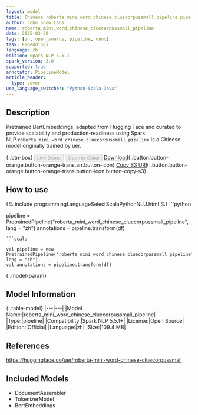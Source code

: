 ```yaml
---
layout: model
title: Chinese roberta_mini_word_chinese_cluecorpussmall_pipeline pipeline BertEmbeddings from uer
author: John Snow Labs
name: roberta_mini_word_chinese_cluecorpussmall_pipeline
date: 2025-03-30
tags: [zh, open_source, pipeline, onnx]
task: Embeddings
language: zh
edition: Spark NLP 5.5.1
spark_version: 3.0
supported: true
annotator: PipelineModel
article_header:
  type: cover
use_language_switcher: "Python-Scala-Java"
---
```


## Description

Pretrained BertEmbeddings, adapted from Hugging Face and curated to provide scalability and production-readiness using Spark NLP.`roberta_mini_word_chinese_cluecorpussmall_pipeline` is a Chinese model originally trained by uer.

{:.btn-box}
<button class="button button-orange" disabled>Live Demo</button>
<button class="button button-orange" disabled>Open in Colab</button>
[Download](https://s3.amazonaws.com/auxdata.johnsnowlabs.com/public/models/roberta_mini_word_chinese_cluecorpussmall_pipeline_zh_5.5.1_3.0_1743322969825.zip){:.button.button-orange.button-orange-trans.arr.button-icon}
[Copy S3 URI](s3://auxdata.johnsnowlabs.com/public/models/roberta_mini_word_chinese_cluecorpussmall_pipeline_zh_5.5.1_3.0_1743322969825.zip){:.button.button-orange.button-orange-trans.button-icon.button-copy-s3}

## How to use



<div class="tabs-box" markdown="1">
{% include programmingLanguageSelectScalaPythonNLU.html %}
```python

pipeline = PretrainedPipeline("roberta_mini_word_chinese_cluecorpussmall_pipeline", lang = "zh")
annotations =  pipeline.transform(df)   

```
```scala

val pipeline = new PretrainedPipeline("roberta_mini_word_chinese_cluecorpussmall_pipeline", lang = "zh")
val annotations = pipeline.transform(df)

```
</div>

{:.model-param}
## Model Information

{:.table-model}
|---|---|
|Model Name:|roberta_mini_word_chinese_cluecorpussmall_pipeline|
|Type:|pipeline|
|Compatibility:|Spark NLP 5.5.1+|
|License:|Open Source|
|Edition:|Official|
|Language:|zh|
|Size:|109.4 MB|

## References

https://huggingface.co/uer/roberta-mini-word-chinese-cluecorpussmall

## Included Models

- DocumentAssembler
- TokenizerModel
- BertEmbeddings